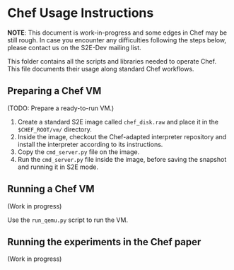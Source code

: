 Chef Usage Instructions
=======================

**NOTE**: This document is work-in-progress and some edges in Chef may be still rough.  In case you encounter any
difficulties following the steps below, please contact us on the S2E-Dev mailing list.

This folder contains all the scripts and libraries needed to operate Chef.  This file documents their usage along
standard Chef workflows.


Preparing a Chef VM
-------------------

(TODO: Prepare a ready-to-run VM.)

1. Create a standard S2E image called `chef_disk.raw` and place it in the `$CHEF_ROOT/vm/` directory.
2. Inside the image, checkout the Chef-adapted interpreter repository and install the interpreter according to its instructions.
3. Copy the `cmd_server.py` file on the image.
4. Run the `cmd_server.py` file inside the image, before saving the snapshot and running it in S2E mode.


Running a Chef VM
-----------------

(Work in progress)

Use the `run_qemu.py` script to run the VM.


Running the experiments in the Chef paper
-----------------------------------------

(Work in progress)
